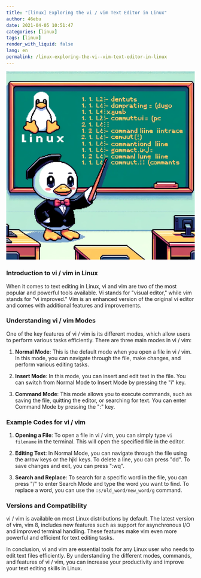 ```yaml
---
title: "[linux] Exploring the vi / vim Text Editor in Linux"
author: 46ebu
date: 2021-04-05 10:51:47 
categories: [linux]
tags: [linux]
render_with_liquid: false
lang: en
permalink: /linux-exploring-the-vi--vim-text-editor-in-linux
---
```


![Intro](/assets/img/post/linux.png)
### Introduction to vi / vim in Linux

When it comes to text editing in Linux, vi and vim are two of the most popular and powerful tools available. Vi stands for "visual editor," while vim stands for "vi improved." Vim is an enhanced version of the original vi editor and comes with additional features and improvements.

### Understanding vi / vim Modes

One of the key features of vi / vim is its different modes, which allow users to perform various tasks efficiently. There are three main modes in vi / vim:

1. **Normal Mode**: This is the default mode when you open a file in vi / vim. In this mode, you can navigate through the file, make changes, and perform various editing tasks.

2. **Insert Mode**: In this mode, you can insert and edit text in the file. You can switch from Normal Mode to Insert Mode by pressing the "i" key.

3. **Command Mode**: This mode allows you to execute commands, such as saving the file, quitting the editor, or searching for text. You can enter Command Mode by pressing the ":" key.

### Example Codes for vi / vim

1. **Opening a File**: To open a file in vi / vim, you can simply type `vi filename` in the terminal. This will open the specified file in the editor.

2. **Editing Text**: In Normal Mode, you can navigate through the file using the arrow keys or the hjkl keys. To delete a line, you can press "dd". To save changes and exit, you can press ":wq".

3. **Search and Replace**: To search for a specific word in the file, you can press "/" to enter Search Mode and type the word you want to find. To replace a word, you can use the `:s/old_word/new_word/g` command.

### Versions and Compatibility

vi / vim is available on most Linux distributions by default. The latest version of vim, vim 8, includes new features such as support for asynchronous I/O and improved terminal handling. These features make vim even more powerful and efficient for text editing tasks.

In conclusion, vi and vim are essential tools for any Linux user who needs to edit text files efficiently. By understanding the different modes, commands, and features of vi / vim, you can increase your productivity and improve your text editing skills in Linux.